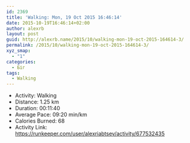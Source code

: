 ```yaml
---
id: 2369
title: 'Walking: Mon, 19 Oct 2015 16:46:14'
date: 2015-10-19T16:46:14+02:00
author: alexrb
layout: post
guid: http://alexrb.name/2015/10/walking-mon-19-oct-2015-164614-3/
permalink: /2015/10/walking-mon-19-oct-2015-164614-3/
xyz_smap:
  - "1"
categories:
  - Біг
tags:
  - Walking
---
```

<ul class="rk-list">
  <li class="rk-activity">
    Activity: Walking
  </li>
  <li class="rk-distance">
    Distance: 1.25 km
  </li>
  <li class="rk-duration">
    Duration: 00:11:40
  </li>
  <li class="rk-avg-pace">
    Average Pace: 09:20 min/km
  </li>
  <li class="rk-calories">
    Calories Burned: 68
  </li>
  <li class="rk-activity-link">
    Activity Link: <a href="https://runkeeper.com/user/alexriabtsev/activity/677532435">https://runkeeper.com/user/alexriabtsev/activity/677532435</a>
  </li>
</ul>